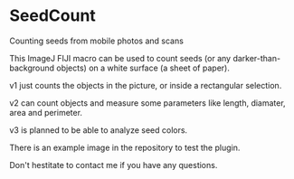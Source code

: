 # SeedCount
Counting seeds from mobile photos and scans

This ImageJ FIJI macro can be used to count seeds (or any darker-than-background objects) on a white surface (a sheet of paper). 

v1 just counts the objects in the picture, or inside a rectangular selection. 

v2 can count objects and measure some parameters like length, diamater, area and perimeter. 

v3 is planned to be able to analyze seed colors. 

There is an example image in the repository to test the plugin. 

Don't hestitate to contact me if you have any questions. 
